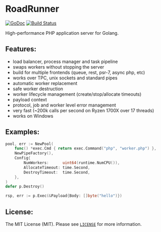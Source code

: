 RoadRunner
==========
[![GoDoc](https://godoc.org/github.com/spiral/roadrunner?status.svg)](https://godoc.org/github.com/spiral/roadrunner)
[![Build Status](https://travis-ci.org/spiral/roadrunner.svg?branch=master)](https://travis-ci.org/spiral/roadrunner)

High-performance PHP application server for Golang.

Features:
--------
- load balancer, process manager and task pipeline 
- swaps workers without stopping the server
- build for multiple frontends (queue, rest, psr-7, async php, etc)
- works over TPC, unix sockets and standard pipes
- automatic worker replacement
- safe worker destruction
- worker lifecycle management (create/stop/allocate timeouts)
- payload context
- protocol, job and worker level error management
- very fast (~200k calls per second on Ryzen 1700X over 17 threads)
- works on Windows

Examples:
--------

```go
pool, err := NewPool(
	func() *exec.Cmd { return exec.Command("php", "worker.php") },
	NewPipeFactory(),
	Config{
        NumWorkers:      uint64(runtime.NumCPU()),
        AllocateTimeout: time.Second,
        DestroyTimeout:  time.Second,
    },
)
defer p.Destroy()

rsp, err := p.Exec(&Payload{Body: []byte("hello")})
```

License:
--------
The MIT License (MIT). Please see [`LICENSE`](./LICENSE) for more information.